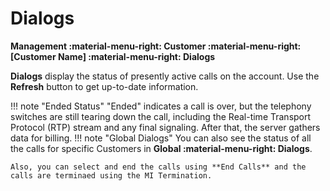 # Dialogs

**Management :material-menu-right: Customer :material-menu-right: [Customer Name] :material-menu-right: Dialogs**

**Dialogs** display the status of presently active calls on the account. Use the **Refresh** button to get up-to-date information.

!!! note "Ended Status"
    "Ended" indicates a call is over, but the telephony switches are still tearing down the call, including the Real-time Transport Protocol (RTP) stream and any final signaling. After that, the server gathers data for billing.
!!! note "Global Dialogs"
    You can also see the status of all the calls for specific Customers in **Global :material-menu-right: Dialogs**.

    Also, you can select and end the calls using **End Calls** and the calls are terminaed using the MI Termination.
